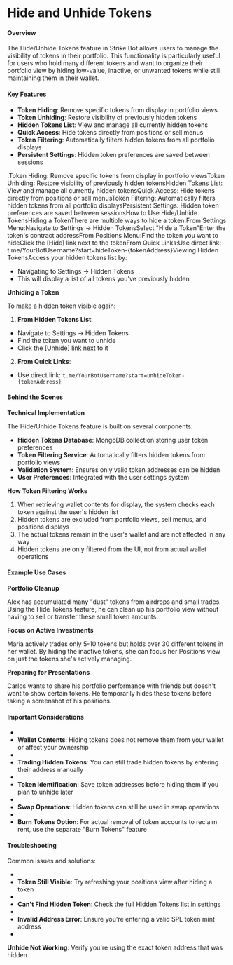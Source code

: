 # Hide and Unhide Tokens

#### Overview <a href="#overview" id="overview"></a>

The Hide/Unhide Tokens feature in Strike Bot allows users to manage the visibility of tokens in their portfolio. This functionality is particularly useful for users who hold many different tokens and want to organize their portfolio view by hiding low-value, inactive, or unwanted tokens while still maintaining them in their wallet.

#### Key Features <a href="#key-features" id="key-features"></a>

* **Token Hiding**: Remove specific tokens from display in portfolio views
* **Token Unhiding**: Restore visibility of previously hidden tokens
* **Hidden Tokens List**: View and manage all currently hidden tokens
* **Quick Access**: Hide tokens directly from positions or sell menus
* **Token Filtering**: Automatically filters hidden tokens from all portfolio displays
* **Persistent Settings**: Hidden token preferences are saved between sessions

.Token Hiding: Remove specific tokens from display in portfolio viewsToken Unhiding: Restore visibility of previously hidden tokensHidden Tokens List: View and manage all currently hidden tokensQuick Access: Hide tokens directly from positions or sell menusToken Filtering: Automatically filters hidden tokens from all portfolio displaysPersistent Settings: Hidden token preferences are saved between sessionsHow to Use Hide/Unhide TokensHiding a TokenThere are multiple ways to hide a token:From Settings Menu:Navigate to Settings → Hidden TokensSelect "Hide a Token"Enter the token's contract addressFrom Positions Menu:Find the token you want to hideClick the \[Hide] link next to the tokenFrom Quick Links:Use direct link: t.me/YourBotUsername?start=hideToken-{tokenAddress}Viewing Hidden TokensAccess your hidden tokens list by:

* Navigating to Settings → Hidden Tokens
* This will display a list of all tokens you've previously hidden

**Unhiding a Token**

To make a hidden token visible again:

1. **From Hidden Tokens List**:

* Navigate to Settings → Hidden Tokens
* Find the token you want to unhide
* Click the \[Unhide] link next to it

2. **From Quick Links**:

* Use direct link: `t.me/YourBotUsername?start=unhideToken-{tokenAddress}`

#### Behind the Scenes <a href="#behind-the-scenes" id="behind-the-scenes"></a>

**Technical Implementation**

The Hide/Unhide Tokens feature is built on several components:

* **Hidden Tokens Database**: MongoDB collection storing user token preferences
* **Token Filtering Service**: Automatically filters hidden tokens from portfolio views
* **Validation System**: Ensures only valid token addresses can be hidden
* **User Preferences**: Integrated with the user settings system

**How Token Filtering Works**

1. When retrieving wallet contents for display, the system checks each token against the user's hidden list
2. Hidden tokens are excluded from portfolio views, sell menus, and positions displays
3. The actual tokens remain in the user's wallet and are not affected in any way
4. Hidden tokens are only filtered from the UI, not from actual wallet operations

#### Example Use Cases <a href="#example-use-cases" id="example-use-cases"></a>

**Portfolio Cleanup**

Alex has accumulated many "dust" tokens from airdrops and small trades. Using the Hide Tokens feature, he can clean up his portfolio view without having to sell or transfer these small token amounts.

**Focus on Active Investments**

Maria actively trades only 5-10 tokens but holds over 30 different tokens in her wallet. By hiding the inactive tokens, she can focus her Positions view on just the tokens she's actively managing.

**Preparing for Presentations**

Carlos wants to share his portfolio performance with friends but doesn't want to show certain tokens. He temporarily hides these tokens before taking a screenshot of his positions.

#### Important Considerations <a href="#important-considerations" id="important-considerations"></a>

*
* **Wallet Contents**: Hiding tokens does not remove them from your wallet or affect your ownership
*
* **Trading Hidden Tokens**: You can still trade hidden tokens by entering their address manually
*
* **Token Identification**: Save token addresses before hiding them if you plan to unhide later
*
* **Swap Operations**: Hidden tokens can still be used in swap operations
*
* **Burn Tokens Option**: For actual removal of token accounts to reclaim rent, use the separate "Burn Tokens" feature

#### Troubleshooting <a href="#troubleshooting" id="troubleshooting"></a>

Common issues and solutions:

*
* **Token Still Visible**: Try refreshing your positions view after hiding a token
*
* **Can't Find Hidden Token**: Check the full Hidden Tokens list in settings
*
* **Invalid Address Error**: Ensure you're entering a valid SPL token mint address
*

**Unhide Not Working**: Verify you're using the exact token address that was hidden
